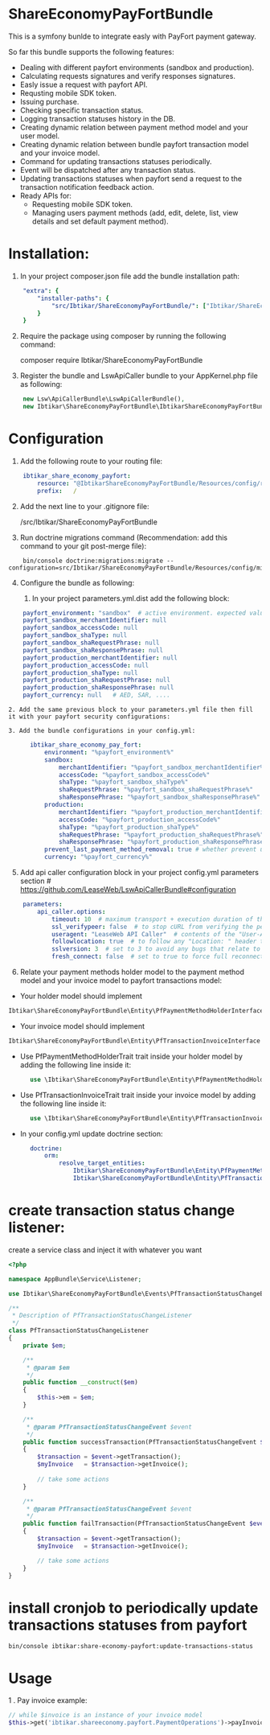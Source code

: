# ShareEconomyPayFortBundle
This is a symfony bunlde to integrate easly with PayFort payment gateway.

So far this bundle supports the following features:
- Dealing with different payfort environments (sandbox and production).
- Calculating requests signatures and verify responses signatures.
- Easly issue a request with payfort API.
- Requsting mobile SDK token.
- Issuing purchase.
- Checking specific transaction status.
- Logging transaction statuses history in the DB.
- Creating dynamic relation between payment method model and your user model.
- Creating dynamic relation between bundle payfort transaction model and your invoice model.
- Command for updating transactions statuses periodically.
- Event will be dispatched after any transaction status.
- Updating transactions statuses when payfort send a request to the transaction notification feedback action.
- Ready APIs for:
  - Requesting mobile SDK token.
  - Managing users payment methods (add, edit, delete, list, view details and set default payment method).

# Installation:

1. In your project composer.json file add the bundle installation path:

```yml
    "extra": {
        "installer-paths": {
            "src/Ibtikar/ShareEconomyPayFortBundle/": ["Ibtikar/ShareEconomyPayFortBundle"]
        }
    }
```

2. Require the package using composer by running the following command:

    composer require Ibtikar/ShareEconomyPayFortBundle

3. Register the bundle and LswApiCaller bundle to your AppKernel.php file as following:

```php
    new Lsw\ApiCallerBundle\LswApiCallerBundle(),
    new Ibtikar\ShareEconomyPayFortBundle\IbtikarShareEconomyPayFortBundle(),
```

# Configuration

1. Add the following route to your routing file:

```yml
    ibtikar_share_economy_payfort:
        resource: "@IbtikarShareEconomyPayFortBundle/Resources/config/routing.yml"
        prefix:   /
```

2. Add the next line to your .gitignore file:

    /src/Ibtikar/ShareEconomyPayFortBundle

3. Run doctrine migrations command (Recommendation: add this command to your git post-merge file):

```cli
    bin/console doctrine:migrations:migrate --configuration=src/Ibtikar/ShareEconomyPayFortBundle/Resources/config/migrations.yml
```

4. Configure the bundle as following:

    1. In your project parameters.yml.dist add the following block:

```yml
    payfort_environment: "sandbox"  # active environment. expected values (sandbox or production)
    payfort_sandbox_merchantIdentifier: null
    payfort_sandbox_accessCode: null
    payfort_sandbox_shaType: null
    payfort_sandbox_shaRequestPhrase: null
    payfort_sandbox_shaResponsePhrase: null
    payfort_production_merchantIdentifier: null
    payfort_production_accessCode: null
    payfort_production_shaType: null
    payfort_production_shaRequestPhrase: null
    payfort_production_shaResponsePhrase: null
    payfort_currency: null   # AED, SAR, ....
```
    2. Add the same previous block to your parameters.yml file then fill it with your payfort security configurations:

    3. Add the bundle configurations in your config.yml:

```yml
      ibtikar_share_economy_pay_fort:
          environment: "%payfort_environment%"
          sandbox:
              merchantIdentifier: "%payfort_sandbox_merchantIdentifier%"
              accessCode: "%payfort_sandbox_accessCode%"
              shaType: "%payfort_sandbox_shaType%"
              shaRequestPhrase: "%payfort_sandbox_shaRequestPhrase%"
              shaResponsePhrase: "%payfort_sandbox_shaResponsePhrase%"
          production:
              merchantIdentifier: "%payfort_production_merchantIdentifier%"
              accessCode: "%payfort_production_accessCode%"
              shaType: "%payfort_production_shaType%"
              shaRequestPhrase: "%payfort_production_shaRequestPhrase%"
              shaResponsePhrase: "%payfort_production_shaResponsePhrase%"
          prevent_last_payment_method_removal: true # whether prevent user from deleting his last payment method or not (true or false)
          currency: "%payfort_currency%"
```

5. Add api caller configuration block in your project config.yml parameters section     # https://github.com/LeaseWeb/LswApiCallerBundle#configuration

```yml
    parameters:
        api_caller.options:
            timeout: 10  # maximum transport + execution duration of the call in sec.
            ssl_verifypeer: false  # to stop cURL from verifying the peer's certificate.
            useragent: "LeaseWeb API Caller"  # contents of the "User-Agent: " header.
            followlocation: true  # to follow any "Location: " header that the server sends.
            sslversion: 3  # set to 3 to avoid any bugs that relate to automatic version selection.
            fresh_connect: false  # set to true to force full reconnect every call.
```

6. Relate your payment methods holder model to the payment method model and your invoice model to payfort transactions model:

- Your holder model should implement
```php
Ibtikar\ShareEconomyPayFortBundle\Entity\PfPaymentMethodHolderInterface
```
- Your invoice model should implement
```php
Ibtikar\ShareEconomyPayFortBundle\Entity\PfTransactionInvoiceInterface
```
- Use PfPaymentMethodHolderTrait trait inside your holder model by adding the following line inside it:

```php
      use \Ibtikar\ShareEconomyPayFortBundle\Entity\PfPaymentMethodHolderTrait;
```

- Use PfTransactionInvoiceTrait trait inside your invoice model by adding the following line inside it:

```php
      use \Ibtikar\ShareEconomyPayFortBundle\Entity\PfTransactionInvoiceTrait;
```
- In your config.yml update doctrine section:

```yml
      doctrine:
          orm:
              resolve_target_entities:
                  Ibtikar\ShareEconomyPayFortBundle\Entity\PfPaymentMethodHolderInterface: {your holder class full qualified name space. ex: AppBundle\Entity\User}
                  Ibtikar\ShareEconomyPayFortBundle\Entity\PfTransactionInvoiceInterface: {your invoice class full qualified name space. ex: AppBundle\Entity\Invoice}
```

# create transaction status change listener:

create a service class and inject it with whatever you want

```php
<?php

namespace AppBundle\Service\Listener;

use Ibtikar\ShareEconomyPayFortBundle\Events\PfTransactionStatusChangeEvent;

/**
 * Description of PfTransactionStatusChangeListener
 */
class PfTransactionStatusChangeListener
{
    private $em;

    /**
     * @param $em
     */
    public function __construct($em)
    {
        $this->em = $em;
    }

    /**
     * @param PfTransactionStatusChangeEvent $event
     */
    public function successTransaction(PfTransactionStatusChangeEvent $event)
    {
        $transaction = $event->getTransaction();
        $myInvoice   = $transaction->getInvoice();
        
        // take some actions
    }

    /**
     * @param PfTransactionStatusChangeEvent $event
     */
    public function failTransaction(PfTransactionStatusChangeEvent $event)
    {
        $transaction = $event->getTransaction();
        $myInvoice   = $transaction->getInvoice();

        // take some actions
    }
}
```

# install cronjob to periodically update transactions statuses from payfort

```cli
bin/console ibtikar:share-economy-payfort:update-transactions-status
```

# Usage

1 . Pay invoice example:

```php
// while $invoice is an instance of your invoice model
$this->get('ibtikar.shareeconomy.payfort.PaymentOperations')->payInvoice($invoice);
```
